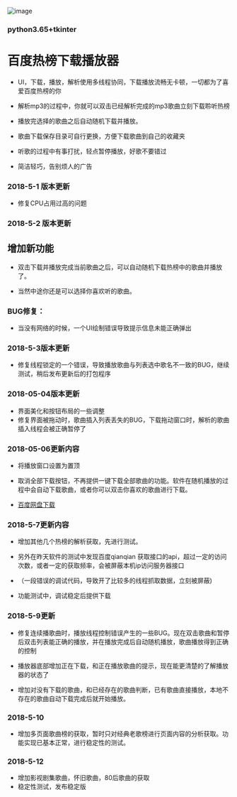 
 ![image](http://orlhfzwrr.bkt.clouddn.com/pythonw_2018-05-12_22-09-41.png)

### python3.65+tkinter
# 百度热榜下载播放器

* UI，下载，播放，解析使用多线程协同，下载播放流畅无卡顿，一切都为了喜爱百度热榜的你

* 解析mp3的过程中，你就可以双击已经解析完成的mp3歌曲立刻下载聆听热榜

* 播放完选择的歌曲之后自动随机下载并播放。

* 歌曲下载保存目录可自行更换，方便下载歌曲到自己的收藏夹

* 听歌的过程中有事打扰，轻点暂停播放，好歌不要错过

* 简洁轻巧，告别烦人的广告


### 2018-5-1 版本更新

* 修复CPU占用过高的问题

### 2018-5-2 版本更新

## 增加新功能

* 双击下载并播放完成当前歌曲之后，可以自动随机下载热榜中的歌曲并播放了。

* 当然中途你还是可以选择你喜欢听的歌曲。

### BUG修复：

* 当没有网络的时候，一个UI绘制错误导致提示信息未能正确弹出


### 2018-5-3版本更新

* 修复线程锁定的一个错误，导致播放歌曲与列表选中歌名不一致的BUG，继续测试，稍后发布更新后的打包程序 

### 2018-05-04版本更新
* 界面美化和按钮布局的一些调整
* 修复界面被拖动时，歌曲插入列表丢失的BUG，下载拖动窗口时，解析的歌曲插入线程会被正确暂停了

### 2018-05-06更新内容
* 将播放窗口设置为置顶
* 取消全部下载按钮，不再提供一键下载全部歌曲的功能。软件在随机播放的过程中会自动下载歌曲，或者你可以双击你喜欢的歌曲进行下载。

* [百度网盘下载](https://pan.baidu.com/s/1VL9EeUXosWgukV_DCwRSiw)

### 2018-5-7更新内容
* 增加其他几个热榜的解析获取，先进行测试。

* 另外在昨天软件的测试中发现百度qianqian 获取接口的api，超过一定的访问次数，或者一定的获取频率，会被屏蔽本机ip访问服务器接口

* （一段错误的调试代码，导致开了比较多的线程抓取数据，立刻被屏蔽)

* 功能测试中，调试稳定后提供下载

### 2018-5-9更新
* 修复连续播歌曲时，播放线程控制错误产生的一些BUG。现在双击歌曲和暂停后双击列表能正确的播放，并在播放完成后自动随机播放，歌曲播放得到正确的控制

* 播放器底部增加正在下载，和正在播放歌曲的提示，现在能更清楚的了解播放器的状态了

* 增加对没有下载的歌曲，和已经存在的歌曲判断，已有歌曲直接播放，本地不存在的歌曲自动下载完成后就开始播放。

### 2018-5-10
* 增加多页面歌曲榜的获取，暂时只对经典老歌榜进行页面内容的分析获取。功能实现已基本正常，进行稳定性的测试。

### 2018-5-12
* 增加影视剧集歌曲，怀旧歌曲，80后歌曲的获取
* 稳定性测试，发布稳定版



